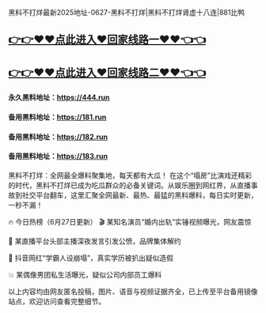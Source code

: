 黑料不打烊最新2025地址-0627-黑料不打烊|黑料不打烊肾虚十八连|881比鸭

## [👉👉♥♥点此进入♥回家线路一♥♥👈👈](https://unpkg.com/182run/index.html)
## [👉👉♥♥点此进入♥回家线路二♥♥👈👈](https://unpkg.com/182-1run/index.html)

#### 永久黑料地址：https://444.run
#### 备用黑料地址：https://181.run
#### 备用黑料地址：https://182.run
#### 备用黑料地址：https://183.run

黑料不打烊：全网最全爆料聚集地，每天都有大瓜！
在这个“塌房”比演戏还精彩的时代，黑料不打烊已成为吃瓜群众的必备关键词。从娱乐圈到网红界，从直播事故到社交平台翻车，这里汇聚全网最新、最热、最猛的黑料爆料，每日实时更新，一秒不漏！

🔥 今日热榜（6月27日更新）
🎬 某知名演员“婚内出轨”实锤视频曝光，网友震惊

📸 某直播平台头部主播深夜发言引发公愤，品牌集体解约

📱 抖音网红“学霸人设崩塌”，真实学历被扒出疑似造假

💥 某偶像男团私生活曝光，疑似公司内部员工爆料

以上内容均由网友匿名投稿，图片、语音与视频证据齐全，已上传至平台备用镜像站点，欢迎访问查看完整细节。
